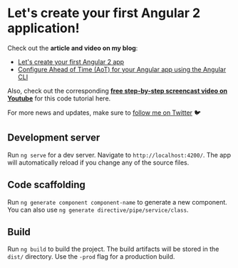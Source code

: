 # Let's create your first Angular 2 application!

Check out the **article and video on my blog**: 

- [Let's create your first Angular 2 app](http://juristr.com/blog/2016/10/lets-create-ur-first-ng2-app/)
- [Configure Ahead of Time (AoT) for your Angular app using the Angular CLI](http://juristr.com/blog/2016/12/configure-aot-with-angular-cli/)

Also, check out the corresponding [**free step-by-step screencast video on Youtube**](https://www.youtube.com/watch?v=fXHyqSIIF9Q) for this code tutorial here.

For more news and updates, make sure to [follow me on Twitter](https://twitter.com/juristr) :bird:

## Development server
Run `ng serve` for a dev server. Navigate to `http://localhost:4200/`. The app will automatically reload if you change any of the source files.

## Code scaffolding

Run `ng generate component component-name` to generate a new component. You can also use `ng generate directive/pipe/service/class`.

## Build

Run `ng build` to build the project. The build artifacts will be stored in the `dist/` directory. Use the `-prod` flag for a production build.
